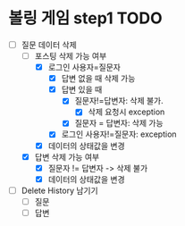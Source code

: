 # 볼링 게임 step1 TODO
- [ ] 질문 데이터 삭제
    - [ ] 포스팅 삭제 가능 여부
        - [X] 로그인 사용자=질문자
            - [X] 답변 없을 때 삭제 가능
            - [X] 답변 있을 때
                - [X] 질문자!=답변자: 삭제 불가.
                    - [X] 삭제 요청시 exception
                - [X] 질문자 = 답변자: 삭제 가능
            - [X] 로그인 사용자!=질문자: exception
        - [X] 데이터의 상태값을 변경
    - [X] 답변 삭제 가능 여부
        - [X] 질문자 != 답변자 -> 삭제 불가
        - [X] 데이터의 상태값을 변경

- [ ] Delete History 남기기
    - [ ] 질문
    - [ ] 답변